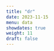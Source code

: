 ```yaml
---
title: "dr"
date: 2023-11-15
menu: data
showdates: true
weight: 11
draft: false
---
```

<!--more-->
